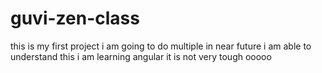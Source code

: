 # guvi-zen-class
this is my first project
i am going to do multiple in near future
i am able to understand this
i am learning angular it is not very tough
ooooo

